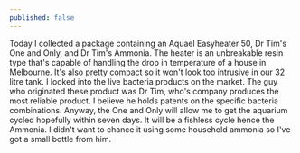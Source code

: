 ```yaml
---
published: false
---
```

Today I collected a package containing an Aquael Easyheater 50, Dr Tim's One and Only, and Dr Tim's Ammonia. The heater is an unbreakable resin type that's capable of handling the drop in temperature of a house in Melbourne. It's also pretty compact so it won't look too intrusive in our 32 litre tank.
I looked into the live bacteria products on the market. The guy who originated these product was Dr Tim, who's company produces the most reliable product. I believe he holds patents on the specific bacteria combinations. Anyway, the One and Only will allow me to get the aquarium cycled hopefully within seven days. It will be a fishless cycle hence the Ammonia. I didn't want to chance it using some household ammonia so I've got a small bottle from him.